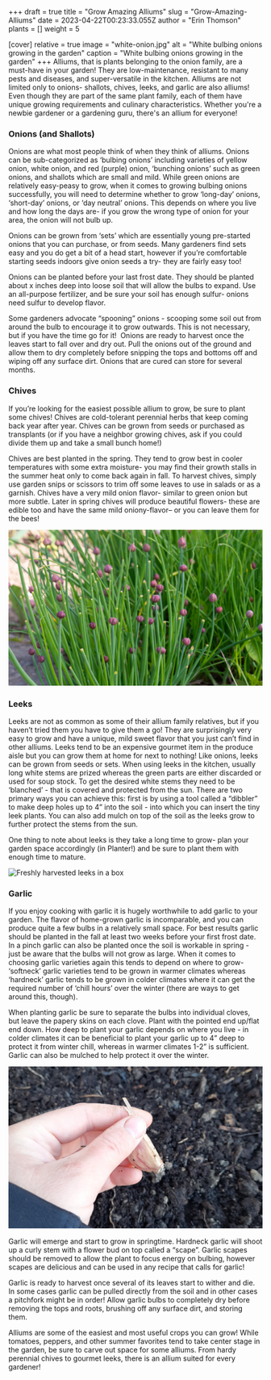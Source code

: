 +++
draft = true
title = "Grow Amazing Alliums"
slug = "Grow-Amazing-Alliums"
date = 2023-04-22T00:23:33.055Z
author = "Erin Thomson"
plants = []
weight = 5

[cover]
relative = true
image = "white-onion.jpg"
alt = "White bulbing onions growing in the garden"
caption = "White bulbing onions growing in the garden"
+++
Alliums, that is plants belonging to the onion family, are a must-have in your garden! They are low-maintenance, resistant to many pests and diseases, and super-versatile in the kitchen. Alliums are not limited only to onions- shallots, chives, leeks, and garlic are also alliums! Even though they are part of the same plant family, each of them have unique growing requirements and culinary characteristics. Whether you're a newbie gardener or a gardening guru, there's an allium for everyone!

### Onions (and Shallots)

Onions are what most people think of when they think of alliums. Onions can be sub-categorized as ‘bulbing onions’ including varieties of yellow onion, white onion, and red (purple) onion, ‘bunching onions’ such as green onions, and shallots which are small and mild. While green onions are relatively easy-peasy to grow, when it comes to growing bulbing onions successfully, you will need to determine whether to grow ‘long-day’ onions, ‘short-day’ onions, or ‘day neutral’ onions. This depends on where you live and how long the days are- if you grow the wrong type of onion for your area, the onion will not bulb up.

Onions can be grown from ‘sets’ which are essentially young pre-started onions that you can purchase, or from seeds. Many gardeners find sets easy and you do get a bit of a head start, however if you’re comfortable starting seeds indoors give onion seeds a try- they are fairly easy too!

Onions can be planted before your last frost date. They should be planted about x inches deep into loose soil that will allow the bulbs to expand. Use an all-purpose fertilizer, and be sure your soil has enough sulfur- onions need sulfur to develop flavor.

Some gardeners advocate “spooning” onions - scooping some soil out from around the bulb to encourage it to grow outwards. This is not necessary, but if you have the time go for it!  Onions are ready to harvest once the leaves start to fall over and dry out. Pull the onions out of the ground and allow them to dry completely before snipping the tops and bottoms off and wiping off any surface dirt. Onions that are cured can store for several months.

### Chives

If you’re looking for the easiest possible allium to grow, be sure to plant some chives! Chives are cold-tolerant perennial herbs that keep coming back year after year. Chives can be grown from seeds or purchased as transplants (or if you have a neighbor growing chives, ask if you could divide them up and take a small bunch home!)

Chives are best planted in the spring. They tend to grow best in cooler temperatures with some extra moisture- you may find their growth stalls in the summer heat only to come back again in fall. To harvest chives, simply use garden snips or scissors to trim off some leaves to use in salads or as a garnish. Chives have a very mild onion flavor- similar to green onion but more subtle. Later in spring chives will produce beautiful flowers- these are edible too and have the same mild oniony-flavor– or you can leave them for the bees!

![Chive plants with small flower buds](flowering-chives.jpg)

### Leeks

Leeks are not as common as some of their allium family relatives, but if you haven’t tried them you have to give them a go! They are surprisingly very easy to grow and have a unique, mild sweet flavor that you just can’t find in other alliums. Leeks tend to be an expensive gourmet item in the produce aisle but you can grow them at home for next to nothing! Like onions, leeks can be grown from seeds or sets. When using leeks in the kitchen, usually long white stems are prized whereas the green parts are either discarded or used for soup stock. To get the desired white stems they need to be ‘blanched’ - that is covered and protected from the sun. There are two primary ways you can achieve this: first is by using a tool called a “dibbler” to make deep holes up to 4” into the soil - into which you can insert the tiny leek plants. You can also add mulch on top of the soil as the leeks grow to further protect the stems from the sun.

One thing to note about leeks is they take a long time to grow- plan your garden space accordingly (in Planter!) and be sure to plant them with enough time to mature.

![Freshly harvested leeks in a box](leeks.jpg)

### Garlic

If you enjoy cooking with garlic it is hugely worthwhile to add garlic to your garden. The flavor of home-grown garlic is incomparable, and you can produce quite a few bulbs in a relatively small space. For best results garlic should be planted in the fall at least two weeks before your first frost date. In a pinch garlic can also be planted once the soil is workable in spring - just be aware that the bulbs will not grow as large. When it comes to choosing garlic varieties again this tends to depend on where to grow- ‘softneck’ garlic varieties tend to be grown in warmer climates whereas ‘hardneck’ garlic tends to be grown in colder climates where it can get the required number of ‘chill hours’ over the winter (there are ways to get around this, though). 

When planting garlic be sure to separate the bulbs into individual cloves, but leave the papery skins on each clove. Plant with the pointed end up/flat end down. How deep to plant your garlic depends on where you live - in colder climates it can be beneficial to plant your garlic up to 4” deep to protect it from winter chill, whereas in warmer climates 1-2” is sufficient. Garlic can also be mulched to help protect it over the winter.

![A hand holding a garlic bulb ready for planting](planting-garlic.jpg)

Garlic will emerge and start to grow in springtime. Hardneck garlic will shoot up a curly stem with a flower bud on top called a “scape”. Garlic scapes should be removed to allow the plant to focus energy on bulbing, however scapes are delicious and can be used in any recipe that calls for garlic!

Garlic is ready to harvest once several of its leaves start to wither and die. In some cases garlic can be pulled directly from the soil and in other cases a pitchfork might be in order! Allow garlic bulbs to completely dry before removing the tops and roots, brushing off any surface dirt, and storing them.

Alliums are some of the easiest and most useful crops you can grow! While tomatoes, peppers, and other summer favorites tend to take center stage in the garden, be sure to carve out space for some alliums. From hardy perennial chives to gourmet leeks, there is an allium suited for every gardener!